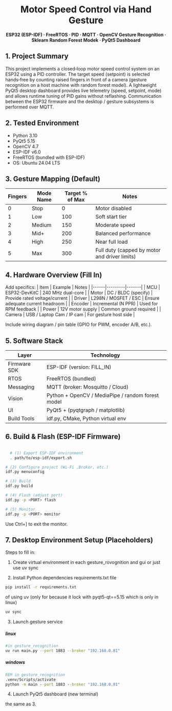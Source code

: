 <div align="center">

# Motor Speed Control via Hand Gesture
**ESP32 (ESP-IDF) · FreeRTOS · PID · MQTT · OpenCV Gesture Recognition · Sklearn Random Forest Modek · PyQt5 Dashboard**

</div>

## 1. Project Summary
This project implements a closed‑loop motor speed control system on an ESP32 using a PID controller. The target speed (setpoint) is selected hands‑free by counting raised fingers in front of a camera (gesture recognition on a host machine with random forest model). A lightweight PyQt5 desktop dashboard provides live telemetry (speed, setpoint, mode) and allows runtime tuning of PID gains without reflashing. Communication between the ESP32 firmware and the desktop / gesture subsystems is performed over MQTT.
## 2. Tested Environment

- Python 3.10
- PyQt5 5.15
- OpenCV 4.7
- ESP-IDF v6.0
- FreeRTOS (bundled with ESP-IDF)
- OS: Ubuntu 24.04 LTS

## 3. Gesture Mapping (Default)
| Fingers | Mode Name | Target % of Max | Notes |
|---------|-----------|-----------------|-------|
| 0 | Stop | 0 | Motor disabled |
| 1 | Low | 100 | Soft start tier |
| 2 | Medium | 150 | Moderate speed |
| 3 | Mid+ | 200 | Balanced performance |
| 4 | High | 250 | Near full load |
| 5 | Max | 300 | Full duty (capped by motor and driver limits) |

## 4. Hardware Overview (Fill In)
Add specifics:
| Item | Example | Notes |
|------|---------|-------|
| MCU | ESP32-DevKitC | 240 MHz dual-core |
| Motor | DC / BLDC (specify) | Provide rated voltage/current |
| Driver | L298N / MOSFET / ESC | Ensure adequate current headroom |
| Encoder | Incremental (N PPR) | Used for RPM feedback |
| Power | 12V motor supply | Common ground required |
| Camera | USB / Laptop Cam / IP cam | For gesture host side |

Include wiring diagram / pin table (GPIO for PWM, encoder A/B, etc.).

## 5. Software Stack
| Layer | Technology |
|-------|------------|
| Firmware SDK | ESP-IDF (version: FILL_IN) |
| RTOS | FreeRTOS (bundled) |
| Messaging | MQTT (broker: Mosquitto / Cloud) |
| Vision | Python + OpenCV / MediaPipe / random forest model |
| UI | PyQt5 + (pyqtgraph / matplotlib) |
| Build Tools | idf.py, CMake, Python virtual env |

## 6. Build & Flash (ESP-IDF Firmware)


```bash

  # (1) Export ESP-IDF environment 
  . path/to/esp-idf/export.sh

# (2) Configure project (Wi-Fi ,Broker, etc.)
idf.py menuconfig

# (3) Build
idf.py build

# (4) Flash (adjust port)
idf.py -p <PORT> flash

# (5) Monitor
idf.py -p <PORT> monitor
```
Use Ctrl+] to exit the monitor.

## 7. Desktop Environment Setup (Placeholders)
Steps to fill in:
1. Create virtual environment in each
gesture_rovognition and gui or just use uv sync

2. Install Python dependencies requirements.txt file
```bash
pip install -r requirements.txt
```
of using uv (only for because it lock with pyqt5-qt==5.15 which is only in linux)
```bash
uv sync
```
3. Launch gesture service
##### linux
```bash
#in gesture_recognition
uv run main.py --port 1883 --broker "192.168.0.81"
```
##### windows
```cmd
REM in gesture_recognition
.venv/Scripts/activate
python -m main --port 1883 --broker "192.168.0.81"
```
4. Launch PyQt5 dashboard (new terminal)

the same as 3.
